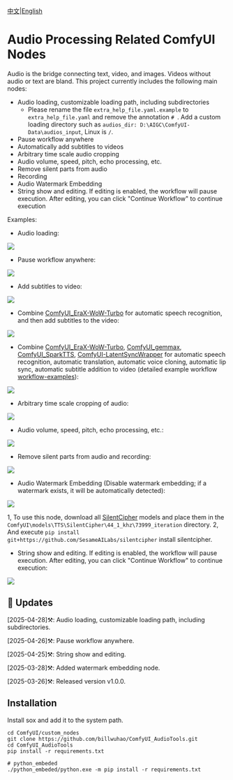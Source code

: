 [中文](README-CN.md)|[English](README.md)

# Audio Processing Related ComfyUI Nodes

Audio is the bridge connecting text, video, and images. Videos without audio or text are bland. This project currently includes the following main nodes:
- Audio loading, customizable loading path, including subdirectories
  - Please rename the file `extra_help_file.yaml.example` to `extra_help_file.yaml` and remove the annotation `# `. Add a custom loading directory such as `audios_dir: D:\AIGC\ComfyUI-Data\audios_input`, Linux is `/`.
- Pause workflow anywhere
- Automatically add subtitles to videos
- Arbitrary time scale audio cropping
- Audio volume, speed, pitch, echo processing, etc.
- Remove silent parts from audio
- Recording
- Audio Watermark Embedding
- String show and editing. If editing is enabled, the workflow will pause execution. After editing, you can click "Continue Workflow" to continue execution

Examples:

- Audio loading:

![](https://github.com/billwuhao/ComfyUI_AudioTools/blob/main/images/2025-04-28_00-34-19.png)

- Pause workflow anywhere:

![](https://github.com/billwuhao/ComfyUI_AudioTools/blob/main/images/20250426115357.png)

- Add subtitles to video:

![](https://github.com/billwuhao/ComfyUI_AudioTools/blob/main/images/2025-03-25_14-00-28.png)

- Combine [ComfyUI_EraX-WoW-Turbo](https://github.com/billwuhao/ComfyUI_EraX-WoW-Turbo) for automatic speech recognition, and then add subtitles to the video:

![](https://github.com/billwuhao/ComfyUI_AudioTools/blob/main/images/2025-03-25_13-33-54.png)

- Combine [ComfyUI_EraX-WoW-Turbo](https://github.com/billwuhao/ComfyUI_EraX-WoW-Turbo), [ComfyUI_gemmax](https://github.com/billwuhao/ComfyUI_gemmax), [ComfyUI_SparkTTS](https://github.com/billwuhao/ComfyUI_SparkTTS), [ComfyUI-LatentSyncWrapper](https://github.com/ShmuelRonen/ComfyUI-LatentSyncWrapper) for automatic speech recognition, automatic translation, automatic voice cloning, automatic lip sync, automatic subtitle addition to video (detailed example workflow [workflow-examples](./workflow-examples)):

![](https://github.com/billwuhao/ComfyUI_AudioTools/blob/main/images/20250326001631.png)

- Arbitrary time scale cropping of audio:

![](https://github.com/billwuhao/ComfyUI_AudioTools/blob/main/images/2025-03-25_13-14-52.png)

- Audio volume, speed, pitch, echo processing, etc.:

![](https://github.com/billwuhao/ComfyUI_AudioTools/blob/main/images/2025-03-25_13-02-40.png)

- Remove silent parts from audio and recording:

![](https://github.com/billwuhao/ComfyUI_AudioTools/blob/main/images/2025-03-25_13-20-30.png)

- Audio Watermark Embedding (Disable watermark embedding; if a watermark exists, it will be automatically detected):

![](https://github.com/billwuhao/ComfyUI_AudioTools/blob/main/images/2025-03-28_22-18-04.png)

  1, To use this node, download all [SilentCipher](https://huggingface.co/Sony/SilentCipher/tree/main/44_1_khz/73999_iteration) models and place them in the `ComfyUI\models\TTS\SilentCipher\44_1_khz\73999_iteration` directory.
  2, And execute `pip install git+https://github.com/SesameAILabs/silentcipher` install silentcipher.

-  String show and editing. If editing is enabled, the workflow will pause execution. After editing, you can click "Continue Workflow" to continue execution:

![](https://github.com/billwuhao/ComfyUI_AudioTools/blob/main/images/2025-04-25_15-48-54.png)

## 📣 Updates

[2025-04-28]⚒️: Audio loading, customizable loading path, including subdirectories. 

[2025-04-26]⚒️: Pause workflow anywhere.

[2025-04-25]⚒️: String show and editing. 

[2025-03-28]⚒️: Added watermark embedding node.

[2025-03-26]⚒️: Released version v1.0.0.

## Installation

Install sox and add it to the system path.

```
cd ComfyUI/custom_nodes
git clone https://github.com/billwuhao/ComfyUI_AudioTools.git
cd ComfyUI_AudioTools
pip install -r requirements.txt

# python_embeded
./python_embeded/python.exe -m pip install -r requirements.txt
```
